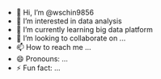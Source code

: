 - 👋 Hi, I’m @wschin9856
- 👀 I’m interested in data analysis
- 🌱 I’m currently learning big data platform
- 💞️ I’m looking to collaborate on ...
- 📫 How to reach me ...
- 😄 Pronouns: ...
- ⚡ Fun fact: ...

<!---
wschin9856/wschin9856 is a ✨ special ✨ repository because its `README.md` (this file) appears on your GitHub profile.
You can click the Preview link to take a look at your changes.
--->
